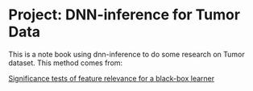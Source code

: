 # Project: DNN-inference for Tumor Data

This is a note book using dnn-inference to do some research on Tumor dataset. This method comes from:

[Significance tests of feature relevance for a black-box learner](https://github.com/statmlben/dnn-inference)
